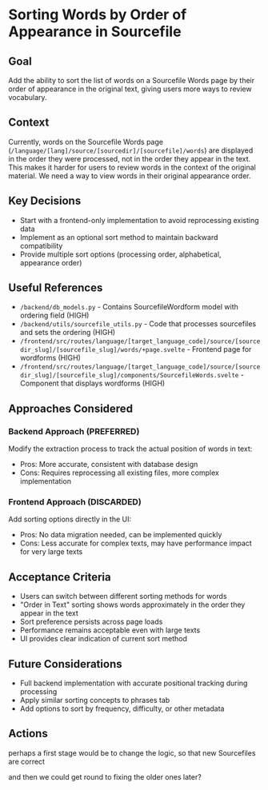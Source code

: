 # Sorting Words by Order of Appearance in Sourcefile

## Goal
Add the ability to sort the list of words on a Sourcefile Words page by their order of appearance in the original text, giving users more ways to review vocabulary.

## Context
Currently, words on the Sourcefile Words page (`/language/[lang]/source/[sourcedir]/[sourcefile]/words`) are displayed in the order they were processed, not in the order they appear in the text. This makes it harder for users to review words in the context of the original material. We need a way to view words in their original appearance order.

## Key Decisions
- Start with a frontend-only implementation to avoid reprocessing existing data
- Implement as an optional sort method to maintain backward compatibility
- Provide multiple sort options (processing order, alphabetical, appearance order)

## Useful References
- `/backend/db_models.py` - Contains SourcefileWordform model with ordering field (HIGH)
- `/backend/utils/sourcefile_utils.py` - Code that processes sourcefiles and sets the ordering (HIGH)
- `/frontend/src/routes/language/[target_language_code]/source/[sourcedir_slug]/[sourcefile_slug]/words/+page.svelte` - Frontend page for wordforms (HIGH)
- `/frontend/src/routes/language/[target_language_code]/source/[sourcedir_slug]/[sourcefile_slug]/components/SourcefileWords.svelte` - Component that displays wordforms (HIGH)

## Approaches Considered

### Backend Approach (PREFERRED)
Modify the extraction process to track the actual position of words in text:
- Pros: More accurate, consistent with database design
- Cons: Requires reprocessing all existing files, more complex implementation

### Frontend Approach (DISCARDED)
Add sorting options directly in the UI:
- Pros: No data migration needed, can be implemented quickly
- Cons: Less accurate for complex texts, may have performance impact for very large texts


## Acceptance Criteria
- Users can switch between different sorting methods for words
- "Order in Text" sorting shows words approximately in the order they appear in the text
- Sort preference persists across page loads
- Performance remains acceptable even with large texts
- UI provides clear indication of current sort method

## Future Considerations
- Full backend implementation with accurate positional tracking during processing
- Apply similar sorting concepts to phrases tab
- Add options to sort by frequency, difficulty, or other metadata

## Actions

perhaps a first stage would be to change the logic, so that new Sourcefiles are correct

and then we could get round to fixing the older ones later?
